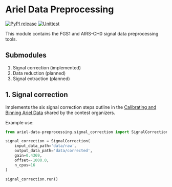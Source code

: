 # Ariel Data Preprocessing

[![PyPI release](https://github.com/gperdrizet/ariel-data-challenge/actions/workflows/pypi_release.yml/badge.svg)](https://github.com/gperdrizet/ariel-data-challenge/actions/workflows/pypi_release.yml)
[![Unittest](https://github.com/gperdrizet/ariel-data-challenge/actions/workflows/unittest.yml/badge.svg)](https://github.com/gperdrizet/ariel-data-challenge/actions/workflows/unittest.yml)

This module contains the FGS1 and AIRS-CH0 signal data preprocessing tools.

## Submodules

1. Signal correction (implemented)
2. Data reduction (planned)
3. Signal extraction (planned)

## 1. Signal correction

Implements the six signal correction steps outline in the [Calibrating and Binning Ariel Data](https://www.kaggle.com/code/gordonyip/calibrating-and-binning-ariel-data) shared by the contest organizers.

Example use:

```python
from ariel-data-preprocessing.signal_correction import SignalCorrection

signal_correction = SignalCorrection(
    input_data_path='data/raw',
    output_data_path='data/corrected',
    gain=0.4369,
    offset=-1000.0,
    n_cpus=16
)

signal_correction.run()
```
